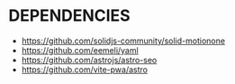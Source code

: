 # DEPENDENCIES

* https://github.com/solidjs-community/solid-motionone
* https://github.com/eemeli/yaml
* https://github.com/astrojs/astro-seo  
* https://github.com/vite-pwa/astro